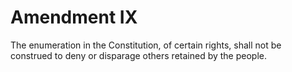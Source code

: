 # Amendment IX

The enumeration in the Constitution, of certain rights, shall not be construed to deny or disparage others retained by the people.
